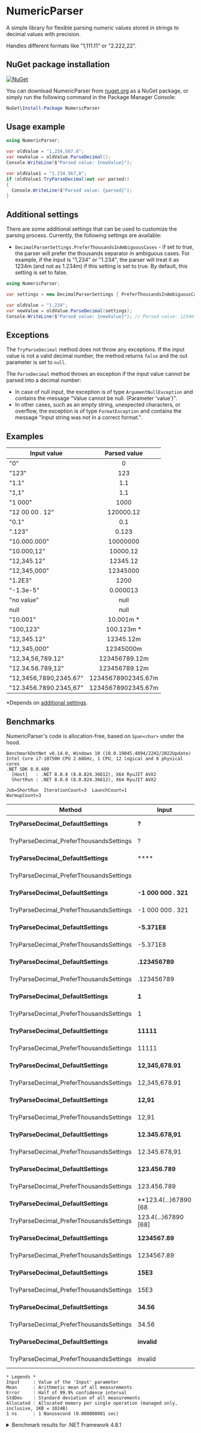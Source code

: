 # NumericParser

A simple library for flexible parsing numeric values stored in strings to decimal values with precision.

Handles different formats like "1,111.11" or "2.222,22".

## NuGet package installation

[![NuGet](https://img.shields.io/nuget/v/NumericParser.svg)](https://www.nuget.org/packages/NumericParser/)

You can download NumericParser from [nuget.org](https://www.nuget.org/packages/NumericParser/) as a NuGet package,
or simply run the following command in the Package Manager Console:

```powershell
NuGet\Install-Package NumericParser
```

## Usage example

```csharp
using NumericParser;

var oldValue = "1,234,567.8";
var newValue = oldValue.ParseDecimal();
Console.WriteLine($"Parsed value: {newValue}");

var oldValue1 = "1.234.567,8";
if (oldValue1.TryParseDecimal(out var parsed))
{
  Console.WriteLine($"Parsed value: {parsed}");
}
```

## Additional settings

There are some additional settings that can be used to customize the parsing process. Currently, the following settings are available:

* `DecimalParserSettings.PreferThousandsInAmbiguousCases` - if set to true, the parser will prefer the thousands separator in ambiguous cases. For example, if the input is "1,234" or "1.234", the parser will treat it as 1234m (and not as 1.234m) if this setting is set to true. By default, this setting is set to false.

```csharp
using NumericParser;

var settings = new DecimalParserSettings { PreferThousandsInAmbiguousCases = true };

var oldValue = "1,234";
var newValue = oldValue.ParseDecimal(settings);
Console.WriteLine($"Parsed value: {newValue}"); // Parsed value: 1234m
```

## Exceptions

The `TryParseDecimal` method does not throw any exceptions.
If the input value is not a valid decimal number, the method returns `false` and the out parameter is set to `null`.

The `ParseDecimal` method throws an exception if the input value cannot be parsed into a decimal number:
* In case of null input, the exception is of type `ArgumentNullException` and contains the message "Value cannot be null. (Parameter 'value')".
* In other cases, such as an empty string, unexpected characters, or overflow, the exception is of type `FormatException` and contains the message "Input string was not in a correct format.".

## Examples

| Input value   | Parsed value  |
| ------------- |:-------------:|
|"0"			|		0		|
|"123"			|		123		|
|"1.1"			|		1.1		|
|"1,1"			|		1.1		|
|"1 000"		|		1000	|
|"12 00 00 . 12"|		120000.12|
|"0.1"			|		0.1		|
|".123"			|		0.123	|
|"10.000.000"	|		10000000|
|"10.000,12"	|		10000.12|
|"12,345.12"	|		12345.12|
|"12,345,000"	|		12345000|
|"1.2E3"		|		1200	|
|"-1.3e-5"		|		0.000013|
|"no value"		|		null	|
|null			|		null	|
| "10.001" | 10.001m \* |
| "100,123" | 100.123m \* |
| "12,345.12" | 12345.12m |
| "12,345,000" | 12345000m |
| "12,34,56,789.12" | 123456789.12m |
| "12.34.56.789,12" | 123456789.12m |
| "12,3456,7890,2345.67" | 12345678902345.67m |
| "12.3456.7890.2345,67" | 12345678902345.67m |

\*Depends on [additional settings](#Additional-settings).

## Benchmarks

NumericParser's code is allocation-free, based on `Span<char>` under the hood.

```
BenchmarkDotNet v0.14.0, Windows 10 (10.0.19045.4894/22H2/2022Update)
Intel Core i7-10750H CPU 2.60GHz, 1 CPU, 12 logical and 6 physical cores
.NET SDK 8.0.400
  [Host]   : .NET 8.0.8 (8.0.824.36612), X64 RyuJIT AVX2
  ShortRun : .NET 8.0.8 (8.0.824.36612), X64 RyuJIT AVX2

Job=ShortRun  IterationCount=3  LaunchCount=1
WarmupCount=3
```

| Method                                  | Input                | Mean          | Error           | StdDev        | Allocated |
|---------------------------------------- |--------------------- |--------------:|----------------:|--------------:|----------:|
| **TryParseDecimal_DefaultSettings**     | **?**                |  **9.423 ns** |   **0.6511 ns** | **0.0357 ns** |  **-**    |
| TryParseDecimal_PreferThousandsSettings | ?                    |      9.859 ns |       4.8461 ns |     0.2656 ns |      -    |
| **TryParseDecimal_DefaultSettings**     | ****                 |  **9.674 ns** |   **3.5315 ns** | **0.1936 ns** |  **-**    |
| TryParseDecimal_PreferThousandsSettings |                      |      9.331 ns |       3.5033 ns |     0.1920 ns |      -    |
| **TryParseDecimal_DefaultSettings**     | **-1 000 000 . 321** |**114.051 ns** |  **55.3358 ns** | **3.0331 ns** |  **-**    |
| TryParseDecimal_PreferThousandsSettings | -1 000 000 . 321     |    136.274 ns |      56.0379 ns |     3.0716 ns |      -    |
| **TryParseDecimal_DefaultSettings**     | **-5.371E8**         | **82.080 ns** |  **47.8141 ns** | **2.6209 ns** |  **-**    |
| TryParseDecimal_PreferThousandsSettings | -5.371E8             |     78.723 ns |      54.0351 ns |     2.9618 ns |      -    |
| **TryParseDecimal_DefaultSettings**     | **.123456789**       |**106.333 ns** | **110.8934 ns** | **6.0784 ns** |  **-**    |
| TryParseDecimal_PreferThousandsSettings | .123456789           |    113.011 ns |      60.4266 ns |     3.3122 ns |      -    |
| **TryParseDecimal_DefaultSettings**     | **1**                | **70.065 ns** |  **99.4505 ns** | **5.4512 ns** |  **-**    |
| TryParseDecimal_PreferThousandsSettings | 1                    |     61.885 ns |       7.1367 ns |     0.3912 ns |      -    |
| **TryParseDecimal_DefaultSettings**     | **11111**            | **87.614 ns** | **131.9055 ns** | **7.2302 ns** |  **-**    |
| TryParseDecimal_PreferThousandsSettings | 11111                |     83.296 ns |      57.4872 ns |     3.1511 ns |      -    |
| **TryParseDecimal_DefaultSettings**     | **12,345,678.91**    |**139.126 ns** |  **56.2725 ns** | **3.0845 ns** |  **-**    |
| TryParseDecimal_PreferThousandsSettings | 12,345,678.91        |    137.387 ns |      16.0171 ns |     0.8779 ns |      -    |
| **TryParseDecimal_DefaultSettings**     | **12,91**            | **78.542 ns** |   **6.4591 ns** | **0.3540 ns** |  **-**    |
| TryParseDecimal_PreferThousandsSettings | 12,91                |     78.726 ns |      11.8584 ns |     0.6500 ns |      -    |
| **TryParseDecimal_DefaultSettings**     | **12.345.678,91**    |**136.823 ns** |  **17.5369 ns** | **0.9613 ns** |  **-**    |
| TryParseDecimal_PreferThousandsSettings | 12.345.678,91        |    140.893 ns |      95.6219 ns |     5.2414 ns |      -    |
| **TryParseDecimal_DefaultSettings**     | **123.456.789**      |**130.866 ns** |  **47.8205 ns** | **2.6212 ns** |  **-**    |
| TryParseDecimal_PreferThousandsSettings | 123.456.789          |    134.878 ns |      92.6385 ns |     5.0778 ns |      -    |
| **TryParseDecimal_DefaultSettings**     | **123.4(...)67890 [68|**427.403 ns** |  **95.8469 ns** | **5.2537 ns** |  **-**    |
| TryParseDecimal_PreferThousandsSettings | 123.4(...)67890 [68] |    454.190 ns |     169.8326 ns |     9.3091 ns |      -    |
| **TryParseDecimal_DefaultSettings**     | **1234567.89**       |**103.208 ns** |  **92.1692 ns** | **5.0521 ns** |  **-**    |
| TryParseDecimal_PreferThousandsSettings | 1234567.89           |    107.756 ns |     129.0364 ns |     7.0729 ns |      -    |
| **TryParseDecimal_DefaultSettings**     | **15E3**             | **61.500 ns** |  **23.5691 ns** | **1.2919 ns** |  **-**    |
| TryParseDecimal_PreferThousandsSettings | 15E3                 |     60.650 ns |      24.8720 ns |     1.3633 ns |      -    |
| **TryParseDecimal_DefaultSettings**     | **34.56**            | **72.987 ns** |   **1.4223 ns** | **0.0780 ns** |  **-**    |
| TryParseDecimal_PreferThousandsSettings | 34.56                |     73.940 ns |       3.9875 ns |     0.2186 ns |      -    |
| **TryParseDecimal_DefaultSettings**     | **invalid**          | **13.216 ns** |   **2.1263 ns** | **0.1165 ns** |  **-**    |
| TryParseDecimal_PreferThousandsSettings | invalid              |     14.079 ns |       1.2023 ns |     0.0659 ns |      -    |

```
* Legends *
Input     : Value of the 'Input' parameter
Mean      : Arithmetic mean of all measurements
Error     : Half of 99.9% confidence interval
StdDev    : Standard deviation of all measurements
Allocated : Allocated memory per single operation (managed only, inclusive, 1KB = 1024B)
1 ns      : 1 Nanosecond (0.000000001 sec)
```
<details>
<summary>Benchmark results for .NET Framework 4.8.1</summary>

```
BenchmarkDotNet v0.14.0, Windows 10 (10.0.19045.4780/22H2/2022Update)
Intel Core i7-10750H CPU 2.60GHz, 1 CPU, 12 logical and 6 physical cores
  [Host]   : .NET Framework 4.8.1 (4.8.9261.0), X64 RyuJIT VectorSize=256
  ShortRun : .NET Framework 4.8.1 (4.8.9261.0), X64 RyuJIT VectorSize=256

Job=ShortRun  IterationCount=3  LaunchCount=1
WarmupCount=3
```


| Method           | Input                | Mean         | Error         | StdDev       | Gen0       | Allocated     |
|----------------- |---------------------:|-------------:|--------------:|-------------:|-----------:|--------------:|
| **ParseDecimal** | **.123456789**       | **260.0 ns** |  **75.70 ns** |  **4.15 ns** |      **-** |         **-** |
| **ParseDecimal** | **1**                | **128.1 ns** |  **77.30 ns** |  **4.24 ns** |      **-** |         **-** |
| **ParseDecimal** | **-1 000 000 . 321** | **309.6 ns** |  **20.58 ns** |  **1.13 ns** | **0.0086** |      **56 B** |
| **ParseDecimal** | **11**               | **143.8 ns** |  **16.19 ns** |  **0.89 ns** |      **-** |         **-** |
| **ParseDecimal** | **111**              | **163.0 ns** |  **51.93 ns** |  **2.85 ns** |      **-** |         **-** |
| **ParseDecimal** | **1111**             | **185.6 ns** |   **9.63 ns** |  **0.53 ns** |      **-** |         **-** |
| **ParseDecimal** | **11111**            | **193.8 ns** |  **26.74 ns** |  **1.47 ns** |      **-** |         **-** |
| **ParseDecimal** | **12,345,678.91**    | **323.8 ns** | **509.67 ns** | **27.94 ns** |      **-** |         **-** |
| **ParseDecimal** | **12,91**            | **178.4 ns** |  **10.18 ns** |  **0.56 ns** |      **-** |         **-** |
| **ParseDecimal** | **12.345.678,91**    | **321.7 ns** | **123.22 ns** |  **6.75 ns** |      **-** |         **-** |
| **ParseDecimal** | **123.456.789**      | **290.0 ns** |   **8.04 ns** |  **0.44 ns** |      **-** |         **-** |
| **ParseDecimal** | **1234567.89**       | **262.5 ns** |  **49.36 ns** |  **2.71 ns** |      **-** |         **-** |
| **ParseDecimal** | **15E3**             | **161.5 ns** |   **9.60 ns** |  **0.53 ns** |      **-** |         **-** |
| **ParseDecimal** | **34.56**            | **179.0 ns** |  **39.57 ns** |  **2.17 ns** |      **-** |         **-** |
| **ParseDecimal** | **-5.371E8**         | **226.3 ns** |  **10.25 ns** |  **0.56 ns** |      **-** |         **-** |

</details>
